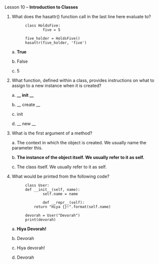 Lesson 10 – **Introduction to Classes**

1.    What does the hasattr() function call in the last line here evaluate to?

                class HoldsFive:
                        five = 5

                five_holder = HoldsFive()
                hasattr(five_holder, 'five')

      a.      **True**
      
      b.      False
      
      c.	5

2.    What function, defined within a class, provides instructions on what to assign to a new instance when it is created?

      a.      **__ init __**

      b.        __ create __
       
      c.	init

      d.	__ new __

3.    What is the first argument of a method?

      a.      The context in which the object is created. We usually name the parameter this.

      b.      **The instance of the object itself. We usually refer to it as self.**

      c.      The class itself. We usually refer to it as self.

4.    What would be printed from the following code?

                class User:
 		        def __init__(self, name):
    			        self.name = name
    	 		
                        def __repr__(self):
   			        return "Hiya {}!".format(self.name)
  	
                devorah = User("Devorah")
                print(devorah)

      a.	**Hiya Devorah!**

      b.	Devorah

      c.	Hiya devorah!

      d.	Devorah
